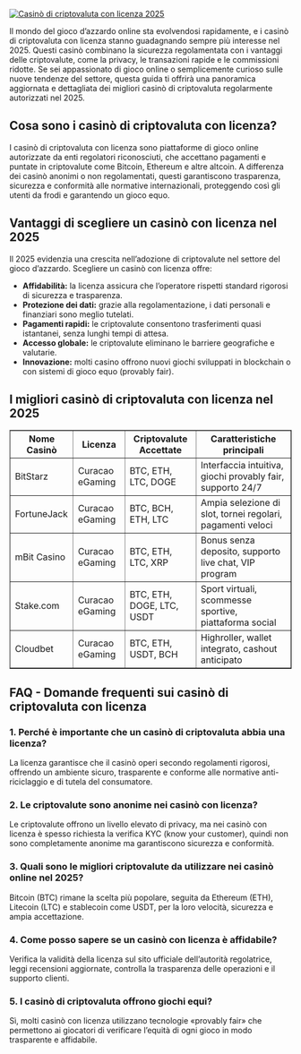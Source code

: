 [![Casinò di criptovaluta con licenza 2025](https://123-caf.pages.dev/gitsignup.png)](https://vrmoo.ru/Bt82HjjY)

<div>     <p>Il mondo del gioco d’azzardo online sta evolvendosi rapidamente, e i casinò di criptovaluta con licenza stanno guadagnando sempre più interesse nel 2025. Questi casinò combinano la sicurezza regolamentata con i vantaggi delle criptovalute, come la privacy, le transazioni rapide e le commissioni ridotte. Se sei appassionato di gioco online o semplicemente curioso sulle nuove tendenze del settore, questa guida ti offrirà una panoramica aggiornata e dettagliata dei migliori casinò di criptovaluta regolarmente autorizzati nel 2025.</p>    <h2>Cosa sono i casinò di criptovaluta con licenza?</h2>   <p>I casinò di criptovaluta con licenza sono piattaforme di gioco online autorizzate da enti regolatori riconosciuti, che accettano pagamenti e puntate in criptovalute come Bitcoin, Ethereum e altre altcoin. A differenza dei casinò anonimi o non regolamentati, questi garantiscono trasparenza, sicurezza e conformità alle normative internazionali, proteggendo così gli utenti da frodi e garantendo un gioco equo.</p>    <h2>Vantaggi di scegliere un casinò con licenza nel 2025</h2>   <p>Il 2025 evidenzia una crescita nell’adozione di criptovalute nel settore del gioco d’azzardo. Scegliere un casinò con licenza offre:</p>   <ul>     <li><strong>Affidabilità:</strong> la licenza assicura che l’operatore rispetti standard rigorosi di sicurezza e trasparenza.</li>     <li><strong>Protezione dei dati:</strong> grazie alla regolamentazione, i dati personali e finanziari sono meglio tutelati.</li>     <li><strong>Pagamenti rapidi:</strong> le criptovalute consentono trasferimenti quasi istantanei, senza lunghi tempi di attesa.</li>     <li><strong>Accesso globale:</strong> le criptovalute eliminano le barriere geografiche e valutarie.</li>     <li><strong>Innovazione:</strong> molti casino offrono nuovi giochi sviluppati in blockchain o con sistemi di gioco equo (provably fair).</li>   </ul>    <h2>I migliori casinò di criptovaluta con licenza nel 2025</h2>   <table border="1" cellpadding="8" cellspacing="0">     <thead>       <tr>         <th>Nome Casinò</th>         <th>Licenza</th>         <th>Criptovalute Accettate</th>         <th>Caratteristiche principali</th>       </tr>     </thead>     <tbody>       <tr>         <td>BitStarz</td>         <td>Curacao eGaming</td>         <td>BTC, ETH, LTC, DOGE</td>         <td>Interfaccia intuitiva, giochi provably fair, supporto 24/7</td>       </tr>       <tr>         <td>FortuneJack</td>         <td>Curacao eGaming</td>         <td>BTC, BCH, ETH, LTC</td>         <td>Ampia selezione di slot, tornei regolari, pagamenti veloci</td>       </tr>       <tr>         <td>mBit Casino</td>         <td>Curacao eGaming</td>         <td>BTC, ETH, LTC, XRP</td>         <td>Bonus senza deposito, supporto live chat, VIP program</td>       </tr>       <tr>         <td>Stake.com</td>         <td>Curacao eGaming</td>         <td>BTC, ETH, DOGE, LTC, USDT</td>         <td>Sport virtuali, scommesse sportive, piattaforma social</td>       </tr>       <tr>         <td>Cloudbet</td>         <td>Curacao eGaming</td>         <td>BTC, ETH, USDT, BCH</td>         <td>Highroller, wallet integrato, cashout anticipato</td>       </tr>     </tbody>   </table>    <h2>FAQ - Domande frequenti sui casinò di criptovaluta con licenza</h2>   <h3>1. Perché è importante che un casinò di criptovaluta abbia una licenza?</h3>   <p>La licenza garantisce che il casinò operi secondo regolamenti rigorosi, offrendo un ambiente sicuro, trasparente e conforme alle normative anti-riciclaggio e di tutela del consumatore.</p>    <h3>2. Le criptovalute sono anonime nei casinò con licenza?</h3>   <p>Le criptovalute offrono un livello elevato di privacy, ma nei casinò con licenza è spesso richiesta la verifica KYC (know your customer), quindi non sono completamente anonime ma garantiscono sicurezza e conformità.</p>    <h3>3. Quali sono le migliori criptovalute da utilizzare nei casinò online nel 2025?</h3>   <p>Bitcoin (BTC) rimane la scelta più popolare, seguita da Ethereum (ETH), Litecoin (LTC) e stablecoin come USDT, per la loro velocità, sicurezza e ampia accettazione.</p>    <h3>4. Come posso sapere se un casinò con licenza è affidabile?</h3>   <p>Verifica la validità della licenza sul sito ufficiale dell’autorità regolatrice, leggi recensioni aggiornate, controlla la trasparenza delle operazioni e il supporto clienti.</p>    <h3>5. I casinò di criptovaluta offrono giochi equi?</h3>   <p>Sì, molti casinò con licenza utilizzano tecnologie «provably fair» che permettono ai giocatori di verificare l’equità di ogni gioco in modo trasparente e affidabile.</p> </div>